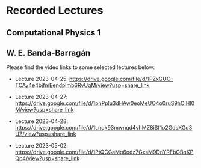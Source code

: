 # Recorded Lectures
## Computational Physics 1
## W. E. Banda-Barragán

Please find the video links to some selected lectures below:

- Lecture 2023-04-25: https://drive.google.com/file/d/1PZxGUO-TCAy4e4bjfmEendplmb6RvUqM/view?usp=share_link


- Lecture 2023-04-27: https://drive.google.com/file/d/1pnPplu3dHAw0eoMeUO4o0ruS9hOlHI0M/view?usp=share_link


- Lecture 2023-04-28: https://drive.google.com/file/d/1Lnqk93mwnqd4vhMZ8iSf1o2GdsXGd3UZ/view?usp=share_link


- Lecture 2023-05-02: https://drive.google.com/file/d/1PtQCGaMq6odz7GxsM9DnYRFbGBnKPQp4/view?usp=share_link







